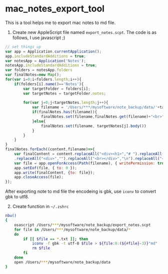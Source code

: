 # mac_notes_export_tool
This is a tool helps me to export mac notes to md file.  

1. Create new AppleScript file named `export_notes.scpt`. The code is as follows, I use javascript ;)
```javascript
// set things up 
var app = Application.currentApplication(); 
app.includeStandardAdditions = true; 
var notesApp = Application('Notes'); 
notesApp.includeStandardAdditions = true;
var folders = notesApp.folders
var finalNotes=new Map();
for(var i=0;i<folders.length;i++){
	if(folders[i].name()=='Notes'){
		var targetFolder = folders[i];
		var targetNotes = targetFolder.notes;
		
		for(var j=0;j<targetNotes.length;j++){
			var filename = '/Users/***/mysoftware/note_backup/data/'+targetNotes[j].name().split(' ')[0].replaceAll('-','')+'.txt';
			if(finalNotes.has(filename)){
				finalNotes.set(filename,finalNotes.get(filename)+"<br>"+ targetNotes[j].body());
			}else{
				finalNotes.set(filename, targetNotes[j].body())
			}
		}		
	}
}
finalNotes.forEach((content,filename)=>{
	var finalContent = content.replaceAll("<div><h1>","# ").replaceAll("</h1></div>","\n")
	.replaceAll("<div>","").replaceAll("<br></div>","\n").replaceAll("</div>","\n").replaceAll("<br>","\n")
	var file = app.openForAccess(Path(filename), { writePermission: true });
    app.setEof(file, { to: 0 });
    app.write(finalContent, {to: file});
    app.closeAccess(file);
});
```

After exporting note to md file the encodeing is gbk, use `iconv` to convert gbk to utf8.

2. Create function in `~/.zshrc`
```bash
nbu()
{
    osascript /Users/***/mysoftware/note_backup/export_notes.scpt
    for file in /Users/***/mysoftware/note_backup/data/*
    do
        if [[ $file == *.txt ]]; then
            iconv -f gbk -t utf-8 $file > ${file:0:(${#file}-3)}"md"
            rm $file
        fi
    done
    open /Users/***/mysoftware/note_backup/data
}
```
